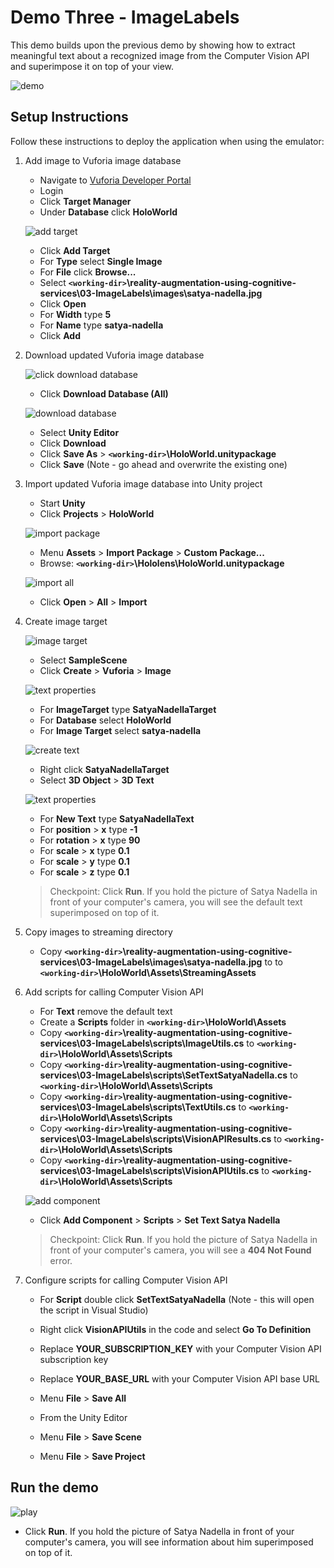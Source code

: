 # Demo Three - ImageLabels

This demo builds upon the previous demo by showing how to extract meaningful text about a recognized image from the Computer Vision API and superimpose it on top of your view.

![demo](setup/demo3-running-resized-66.png)

## Setup Instructions

Follow these instructions to deploy the application when using the emulator:

1. Add image to Vuforia image database

   - Navigate to [Vuforia Developer Portal](https://developer.vuforia.com)
   - Login
   - Click **Target Manager**
   - Under **Database** click **HoloWorld**

   ![add target](setup/add-target-labelled-resized-66.png)

   - Click **Add Target**
   - For **Type** select **Single Image**
   - For **File** click **Browse...**
   - Select **`<working-dir>`\reality-augmentation-using-cognitive-services\03-ImageLabels\images\satya-nadella.jpg**
   - Click **Open**
   - For **Width** type **5**
   - For **Name** type **satya-nadella**
   - Click **Add**

1. Download updated Vuforia image database

   ![click download database](setup/click-download-database-labelled-resized-66.png)

   - Click **Download Database (All)**

   ![download database](setup/download-database-labelled-resized-66.png)

   - Select **Unity Editor**
   - Click **Download**
   - Click **Save As** > **`<working-dir>`\HoloWorld.unitypackage**
   - Click **Save** (Note - go ahead and overwrite the existing one)

1. Import updated Vuforia image database into Unity project
   - Start **Unity**
   - Click **Projects** > **HoloWorld**

   ![import package](setup/import-package-labelled-resized-66.png)

   - Menu **Assets** > **Import Package** > **Custom Package...**
   - Browse: **`<working-dir>`\Hololens\HoloWorld.unitypackage**

   ![import all](setup/import-all-labelled-resized-66.png)

   - Click **Open** > **All** > **Import**

1. Create image target

   ![image target](setup/image-target-labelled-resized-66.png)

   - Select **SampleScene**
   - Click **Create** > **Vuforia** > **Image**

   ![text properties](setup/image-target-properties-labelled-resized-66.png)

   - For **ImageTarget** type **SatyaNadellaTarget**
   - For **Database** select **HoloWorld**
   - For **Image Target** select **satya-nadella**

   ![create text](setup/create-text-labelled-resized-66.png)

   - Right click **SatyaNadellaTarget**
   - Select **3D Object** > **3D Text**

   ![text properties](setup/text-properties-labelled-resized-66.png)

   - For **New Text** type **SatyaNadellaText**
   - For **position** > **x** type **-1**
   - For **rotation** > **x** type **90**
   - For **scale** > **x** type **0.1**
   - For **scale** > **y** type **0.1**
   - For **scale** > **z** type **0.1**

   > Checkpoint: Click **Run**. If you hold the picture of Satya Nadella in front of your computer's camera, you will see the default text superimposed on top of it.

1. Copy images to streaming directory

   - Copy **`<working-dir>`\reality-augmentation-using-cognitive-services\03-ImageLabels\images\satya-nadella.jpg** to
  to **`<working-dir>`\HoloWorld\Assets\StreamingAssets**

1. Add scripts for calling Computer Vision API

   - For **Text** remove the default text
   - Create a **Scripts** folder in **`<working-dir>`\HoloWorld\Assets**
   - Copy **`<working-dir>`\reality-augmentation-using-cognitive-services\03-ImageLabels\scripts\ImageUtils.cs** to **`<working-dir>`\HoloWorld\Assets\Scripts**
   - Copy **`<working-dir>`\reality-augmentation-using-cognitive-services\03-ImageLabels\scripts\SetTextSatyaNadella.cs** to **`<working-dir>`\HoloWorld\Assets\Scripts**
   - Copy **`<working-dir>`\reality-augmentation-using-cognitive-services\03-ImageLabels\scripts\TextUtils.cs** to **`<working-dir>`\HoloWorld\Assets\Scripts**
   - Copy **`<working-dir>`\reality-augmentation-using-cognitive-services\03-ImageLabels\scripts\VisionAPIResults.cs** to **`<working-dir>`\HoloWorld\Assets\Scripts**
   - Copy **`<working-dir>`\reality-augmentation-using-cognitive-services\03-ImageLabels\scripts\VisionAPIUtils.cs** to **`<working-dir>`\HoloWorld\Assets\Scripts**

   ![add component](setup/add-component-labelled-resized-66.png)

   - Click **Add Component** > **Scripts** > **Set Text Satya Nadella**

   > Checkpoint: Click **Run**. If you hold the picture of Satya Nadella in front of your computer's camera, you will see a **404 Not Found** error.

1. Configure scripts for calling Computer Vision API

   - For **Script** double click **SetTextSatyaNadella** (Note - this will open the script in Visual Studio)
   - Right click **VisionAPIUtils** in the code and select **Go To Definition**
   - Replace **YOUR_SUBSCRIPTION_KEY** with your Computer Vision API subscription key
   - Replace **YOUR_BASE_URL** with your Computer Vision API base URL
   - Menu **File** > **Save All**

   - From the Unity Editor
   - Menu **File** > **Save Scene**
   - Menu **File** > **Save Project**

## Run the demo

   ![play](setup/play-labelled-resized-66.png)

   - Click **Run**. If you hold the picture of Satya Nadella in front of your computer's camera, you will see information about him superimposed on top of it.

